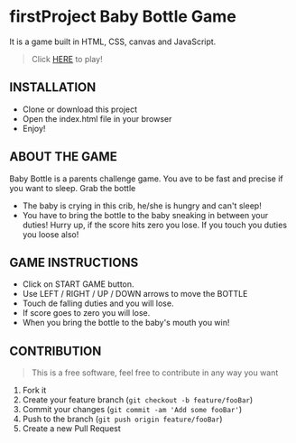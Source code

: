 # firstProject Baby Bottle Game
It is a game built in HTML, CSS, canvas and JavaScript.

> Click [HERE](https://rodrigo-sena.github.io/firstProject/) to play!

## INSTALLATION
* Clone or download this project
* Open the index.html file in your browser
* Enjoy!

## ABOUT THE GAME
Baby Bottle is a parents challenge game. You ave to be fast and precise if you want to sleep. Grab the bottle 
* The baby is crying in this crib, he/she is hungry and can't sleep!
* You have to bring the bottle to the baby sneaking in between your duties! Hurry up, if the score hits zero you lose. If you touch you duties you loose also! 

## GAME INSTRUCTIONS
* Click on START GAME button.
* Use LEFT / RIGHT / UP / DOWN arrows to move the BOTTLE
* Touch de falling duties and you will lose.
* If score goes to zero you will lose.
* When you bring the bottle to the baby's mouth you win!


## CONTRIBUTION
>This is a free software, feel free to contribute in any way you want

1. Fork it
2. Create your feature branch (`git checkout -b feature/fooBar`)
3. Commit your changes (`git commit -am 'Add some fooBar'`)
4. Push to the branch (`git push origin feature/fooBar`)
5. Create a new Pull Request
